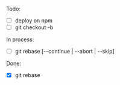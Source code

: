 Todo:

- [ ] deploy on npm
- [ ] git checkout -b

In process:

- [ ] git rebase [--continue | --abort | --skip]

Done:

- [x] git rebase
